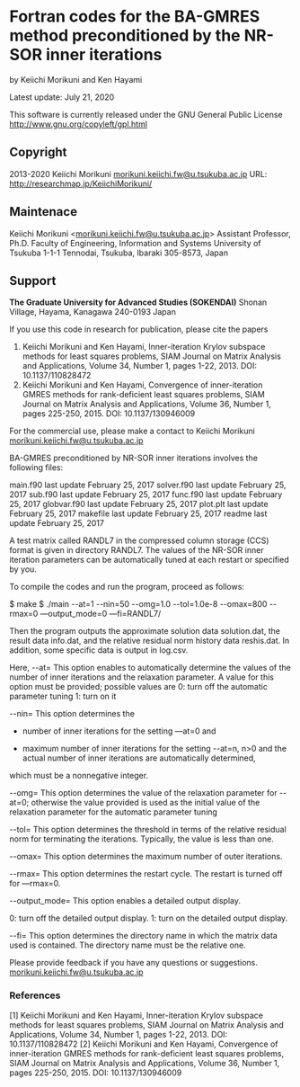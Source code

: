 # Fortran codes for the BA-GMRES method preconditioned by the NR-SOR inner iterations

by Keiichi Morikuni and Ken Hayami

Latest update: July 21, 2020


This software is currently released under the GNU General Public License
http://www.gnu.org/copyleft/gpl.html

## Copyright 

2013-2020 Keiichi Morikuni [morikuni.keiichi.fw@u.tsukuba.ac.jp](mailto:morikuni.keiichi.fw@u.tsukuba.ac.jp)
URL: http://researchmap.jp/KeiichiMorikuni/

## Maintenace

Keiichi Morikuni <[morikuni.keiichi.fw@u.tsukuba.ac.jp](mailto:morikuni.keiichi.fw@u.tsukuba.ac.jp)>
Assistant Professor, Ph.D.
Faculty of Engineering, Information and Systems
University of Tsukuba
1-1-1 Tennodai, Tsukuba, Ibaraki 305-8573, Japan

## Support

**The Graduate University for Advanced Studies (SOKENDAI)**
Shonan Village, Hayama, Kanagawa 240-0193 Japan

If you use this code in research for publication, please cite the papers

1. Keiichi Morikuni and Ken Hayami, Inner-iteration Krylov subspace methods for least squares problems, SIAM Journal on Matrix Analysis and Applications, Volume 34, Number 1, pages 1-22, 2013. DOI: 10.1137/110828472
2. Keiichi Morikuni and Ken Hayami, Convergence of inner-iteration GMRES methods for rank-deficient least squares problems, SIAM Journal on Matrix Analysis and Applications, Volume 36, Number 1, pages 225-250, 2015. DOI: 10.1137/130946009

For the commercial use, please make a contact to
Keiichi Morikuni [morikuni.keiichi.fw@u.tsukuba.ac.jp](mailto:morikuni.keiichi.fw@u.tsukuba.ac.jp)

BA-GMRES preconditioned by NR-SOR inner iterations involves the following files:

main.f90 last update February 25, 2017
solver.f90 last update February 25, 2017
sub.f90 last update February 25, 2017
func.f90 last update February 25, 2017
globvar.f90 last update February 25, 2017
plot.plt last update February 25, 2017
makefile last update February 25, 2017
readme last update February 25, 2017

A test matrix called RANDL7 in the compressed column storage (CCS) format
is given in directory RANDL7. The values of the NR-SOR inner iteration
parameters can be automatically tuned at each restart or specified by you.

To compile the codes and run the program, proceed as follows:

$ make
$ ./main --at=1 --nin=50 --omg=1.0 --tol=1.0e-8 --omax=800 --rmax=0 —output_mode=0 —fi=RANDL7/

Then the program outputs the approximate solution data solution.dat,
the result data info.dat, and the relative residual norm history data reshis.dat.
In addition, some specific data is output in log.csv.

Here,
--at=
This option enables to automatically determine the values of the number of inner
iterations and the relaxation parameter. A value for this option must be provided;
possible values are
0: turn off the automatic parameter tuning
1: turn on it

--nin=
This option determines the

- number of inner iterations for the setting —at=0 and

- maximum number of inner iterations for the setting --at=n, n>0 and the actual number of inner iterations are automatically determined,

which must be a nonnegative integer.

--omg=
This option determines the value of the relaxation parameter for --at=0; otherwise the value provided is used as the initial value of the relaxation parameter for the automatic parameter tuning

--tol=
This option determines the threshold in terms of the relative residual norm for terminating the iterations. Typically, the value is less than one.

--omax=
This option determines the maximum number of outer iterations.

--rmax=
This option determines the restart cycle. The restart is turned off for —rmax=0.

--output_mode=
This option enables a detailed output display.

0: turn off the detailed output display.
1: turn on the detailed output display.

--fi=
This option determines the directory name in which the matrix data used is contained.
The directory name must be the relative one.

Please provide feedback if you have any questions or suggestions.
[morikuni.keiichi.fw@u.tsukuba.ac.jp](mailto:morikuni.keiichi.fw@u.tsukuba.ac.jp)


### References

[1] Keiichi Morikuni and Ken Hayami,
Inner-iteration Krylov subspace methods for least squares problems,
SIAM Journal on Matrix Analysis and Applications, Volume 34, Number 1, pages 1-22, 2013.
DOI: 10.1137/110828472
[2] Keiichi Morikuni and Ken Hayami,
Convergence of inner-iteration GMRES methods for rank-deficient least squares problems,
SIAM Journal on Matrix Analysis and Applications, Volume 36, Number 1, pages 225-250, 2015.
DOI: 10.1137/130946009
